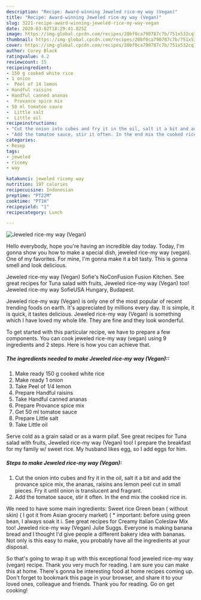 ```yaml
---
description: "Recipe: Award-winning Jeweled rice-my way (Vegan)"
title: "Recipe: Award-winning Jeweled rice-my way (Vegan)"
slug: 3221-recipe-award-winning-jeweled-rice-my-way-vegan
date: 2020-03-02T18:29:41.825Z
image: https://img-global.cpcdn.com/recipes/20bf0ca790787c7b/751x532cq70/jeweled-rice-my-way-vegan-recipe-main-photo.jpg
thumbnail: https://img-global.cpcdn.com/recipes/20bf0ca790787c7b/751x532cq70/jeweled-rice-my-way-vegan-recipe-main-photo.jpg
cover: https://img-global.cpcdn.com/recipes/20bf0ca790787c7b/751x532cq70/jeweled-rice-my-way-vegan-recipe-main-photo.jpg
author: Corey Black
ratingvalue: 4.2
reviewcount: 15
recipeingredient:
- 150 g cooked white rice
- 1 onion
-  Peel of 14 lemon
- Handful raisins
- Handful canned ananas
-  Provance spice mix
- 50 ml tomatoe sauce
-  Little salt
-  Little oil
recipeinstructions:
- "Cut the onion into cubes and fry it in the oil, salt it a bit and add the provance spice mix, the ananas, raisins ans lemon peel cut in small pieces. Fry it until onion is translucent and fragrant."
- "Add the tomatoe sauce, stir it often. In the end mix the cooked rice in."
categories:
- Resep
tags:
- jeweled
- ricemy
- way

katakunci: jeweled ricemy way
nutrition: 197 calories
recipecuisine: Indonesian
preptime: "PT22M"
cooktime: "PT1H"
recipeyield: "1"
recipecategory: Lunch

---
```



![Jeweled rice-my way (Vegan)](https://img-global.cpcdn.com/recipes/20bf0ca790787c7b/751x532cq70/jeweled-rice-my-way-vegan-recipe-main-photo.jpg)

Hello everybody, hope you're having an incredible day today. Today, I'm gonna show you how to make a special dish, jeweled rice-my way (vegan). One of my favorites. For mine, I'm gonna make it a bit tasty. This is gonna smell and look delicious.

Jeweled rice-my way (Vegan) Sofie&#39;s NoConFusion Fusion Kitchen. See great recipes for Tuna salad with fruits, Jeweled rice-my way (Vegan) too! Jeweled rice-my way SofieUSA Hungary, Budapest.

Jeweled rice-my way (Vegan) is only one of the most popular of recent trending foods on earth. It's appreciated by millions every day. It is simple, it is quick, it tastes delicious. Jeweled rice-my way (Vegan) is something which I have loved my whole life. They are fine and they look wonderful.


To get started with this particular recipe, we have to prepare a few components. You can cook jeweled rice-my way (vegan) using 9 ingredients and 2 steps. Here is how you can achieve that.

##### The ingredients needed to make Jeweled rice-my way (Vegan)::

1. Make ready 150 g cooked white rice
1. Make ready 1 onion
1. Take  Peel of 1/4 lemon
1. Prepare Handful raisins
1. Take Handful canned ananas
1. Prepare  Provance spice mix
1. Get 50 ml tomatoe sauce
1. Prepare  Little salt
1. Take  Little oil


Serve cold as a grain salad or as a warm pilaf. See great recipes for Tuna salad with fruits, Jeweled rice-my way (Vegan) too! I prepare the breakfast for my family w/ sweet rice. My husband likes egg, so I add eggs for him. 

##### Steps to make Jeweled rice-my way (Vegan):

1. Cut the onion into cubes and fry it in the oil, salt it a bit and add the provance spice mix, the ananas, raisins ans lemon peel cut in small pieces. Fry it until onion is translucent and fragrant.
1. Add the tomatoe sauce, stir it often. In the end mix the cooked rice in.


We need to have some main ingredients: Sweet rice Green bean ( without skin) ( I got it from Asian grocery market) ( * important: before using green bean, I always soak it i. See great recipes for Creamy Italian Coleslaw Mix too! Jeweled rice-my way (Vegan) Julie Suggs. Everyone is making banana bread and I thought I&#39;d give people a different bakery idea with bananas. Not only is this easy to make, you probably have all the ingredients at your disposal. 

So that's going to wrap it up with this exceptional food jeweled rice-my way (vegan) recipe. Thank you very much for reading. I am sure you can make this at home. There's gonna be interesting food at home recipes coming up. Don't forget to bookmark this page in your browser, and share it to your loved ones, colleague and friends. Thank you for reading. Go on get cooking!

